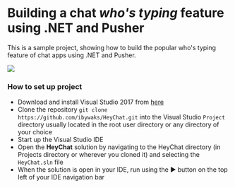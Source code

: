 # Building a chat _who's typing_ feature using .NET and Pusher

This is a sample project, showing how to build the popular who's typing feature of chat apps using .NET and Pusher.

![](https://d2mxuefqeaa7sj.cloudfront.net/s_E58012E74D3E5C5A609AA9D1CE0902B3F4FDDCE3646A4AFF843D5AF24BB9E02C_1508188979554_heychat.gif)

### How to set up project

* Download and install Visual Studio 2017 from [here](https://www.visualstudio.com/downloads/)
* Clone the repository `git clone https://github.com/ibywaks/HeyChat.git` into the Visual Studio `Project` directory usually located in the root user directory or any directory of your choice
* Start up the Visual Studio IDE
* Open the **HeyChat** solution by navigating to the HeyChat directory (in Projects directory or wherever you cloned it) and selecting the `HeyChat.sln` file
* When the solution is open in your IDE, run using the ▶ button on the top left of your IDE navigation bar

